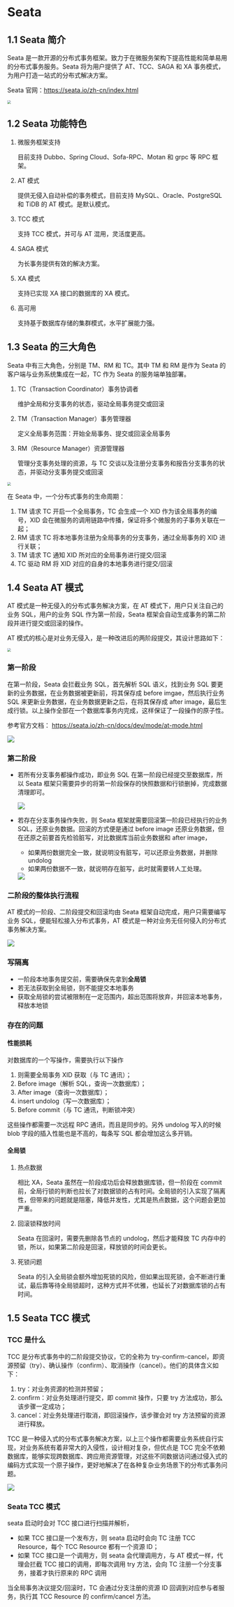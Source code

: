 # Seata

## 1.1 Seata 简介

Seata 是一款开源的分布式事务框架。致力于在微服务架构下提高性能和简单易用的分布式事务服务。Seata 将为用户提供了 AT、TCC、SAGA 和 XA 事务模式，为用户打造一站式的分布式解决方案。

Seata 官网：https://seata.io/zh-cn/index.html

<img src="https://user-images.githubusercontent.com/68344696/145942191-7a2d469f-94c8-4cd2-8c7e-46ad75683636.png" style="zoom:50%;" />



## 1.2 Seata 功能特色

1. 微服务框架支持

    目前支持 Dubbo、Spring Cloud、Sofa-RPC、Motan 和 grpc 等 RPC 框架。

2. AT 模式

    提供无侵入自动补偿的事务模式，目前支持 MySQL、Oracle、PostgreSQL 和 TiDB 的 AT 模式。是默认模式。

3. TCC 模式

    支持 TCC 模式，并可与 AT 混用，灵活度更高。

4. SAGA 模式

    为长事务提供有效的解决方案。

5. XA 模式

    支持已实现 XA 接口的数据库的 XA 模式。

6. 高可用

    支持基于数据库存储的集群模式，水平扩展能力强。



## 1.3 Seata 的三大角色

Seata 中有三大角色，分别是 TM、RM 和 TC。其中 TM 和 RM 是作为 Seata 的客户端与业务系统集成在一起，TC 作为 Seata 的服务端单独部署。

1. TC（Transaction Coordinator）事务协调者

    维护全局和分支事务的状态，驱动全局事务提交或回滚

2. TM（Transaction Manager）事务管理器

    定义全局事务范围：开始全局事务、提交或回滚全局事务

3. RM（Resource Manager）资源管理器

    管理分支事务处理的资源，与 TC 交谈以及注册分支事务和报告分支事务的状态，并驱动分支事务提交或回滚

<img src="img/Seata分布式事务的执⾏流程.jpg" style="zoom:50%;" />

在 Seata 中，一个分布式事务的生命周期：

1. TM 请求 TC 开启一个全局事务，TC 会生成一个 XID 作为该全局事务的编号，XID 会在微服务的调用链路中传播，保证将多个微服务的子事务关联在一起；
2. RM 请求 TC 将本地事务注册为全局事务的分支事务，通过全局事务的 XID 进行关联；
3. TM 请求 TC 通知 XID 所对应的全局事务进行提交/回滚
4. TC 驱动 RM 将 XID 对应的自身的本地事务进行提交/回滚



## 1.4 Seata  AT 模式

AT 模式是一种无侵入的分布式事务解决方案，在 AT 模式下，用户只关注自己的业务 SQL，用户的业务 SQL 作为第一阶段，Seata 框架会自动生成事务的第二阶段并进行提交或回滚的操作。

AT 模式的核心是对业务无侵入，是一种改进后的两阶段提交，其设计思路如下：

<img src="img/Seata AT 模式示例.jpg" style="zoom:50%;" />



### 第一阶段

在第一阶段，Seata 会拦截业务 SQL，首先解析 SQL 语义，找到业务 SQL 要更新的业务数据，在业务数据被更新前，将其保存成 before imgae，然后执行业务 SQL 来更新业务数据，在业务数据更新之后，在将其保存成 after image，最后生成行锁。以上操作全部在一个数据库事务内完成，这样保证了一段操作的原子性。

参考官方文档： https://seata.io/zh-cn/docs/dev/mode/at-mode.html

<img src="img/AT 模式第一阶段.png"/>



### 第二阶段

- 若所有分支事务都操作成功，即业务 SQL 在第一阶段已经提交至数据库，所以 Seata 框架只需要异步的将第一阶段保存的快照数据和行锁删掉，完成数据清理即可。

    <img src="img/AT 模式第二阶段提交.png"  />

- 若存在分支事务操作失败，则 Seata 框架就需要回滚第一阶段已经执行的业务 SQL，还原业务数据。回滚的方式便是通过 before image 还原业务数据，但在还原之前要首先检验脏写，对比数据库当前业务数据和 after image，

    - 如果两份数据完全一致，就说明没有脏写，可以还原业务数据，并删除 undolog
    - 如果两份数据不一致，就说明存在脏写，此时就需要转人工处理。
    
    <img src="img/AT 模式第二阶段回滚.png"  />

### 二阶段的整体执行流程

AT 模式的一阶段、二阶段提交和回滚均由 Seata 框架自动完成，用户只需要编写业务 SQL，便能轻松接入分布式事务，AT 模式是一种对业务无任何侵入的分布式事务解决方案。

<img src="img/AT 模式整体执行流程.png"  />



### 写隔离

- 一阶段本地事务提交前，需要确保先拿到**全局锁**
- 若无法获取到全局锁，则不能提交本地事务
- 获取全局锁的尝试被限制在一定范围内，超出范围将放弃，并回滚本地事务，释放本地锁



### 存在的问题

#### 性能损耗

对数据库的一个写操作，需要执行以下操作

1. 则需要全局事务 XID 获取（与 TC 通讯）；
2. Before image（解析 SQL，查询一次数据库）；
3. After image（查询一次数据库）；
4. insert undolog（写一次数据库）；
5. Before commit（与 TC 通讯，判断锁冲突）

这些操作都需要一次远程 RPC 通讯，而且是同步的。另外 undolog 写入的时候 blob 字段的插入性能也是不高的，每条写 SQL 都会增加这么多开销。



#### 全局锁

1. 热点数据

    相比 XA，Seata 虽然在一阶段成功后会释放数据库锁，但一阶段在 commit 前，全局行锁的判断也拉长了对数据锁的占有时间。全局锁的引入实现了隔离性，但带来的问题就是阻塞，降低并发性，尤其是热点数据，这个问题会更加严重。

2. 回滚锁释放时间

    Seata 在回滚时，需要先删除各节点的 undolog，然后才能释放 TC 内存中的锁，所以，如果第二阶段是回滚，释放锁的时间会更长。

3. 死锁问题

    Seata 的引入全局锁会额外增加死锁的风险，但如果出现死锁，会不断进行重试，最后靠等待全局锁超时，这种方式并不优雅，也延长了对数据库锁的占有时间。



## 1.5 Seata TCC 模式

### TCC 是什么

TCC 是分布式事务中的二阶段提交协议，它的全称为 try-confirm-cancel，即资源预留（try）、确认操作（confirm）、取消操作（cancel）。他们的具体含义如下：

1. try：对业务资源的检测并预留；
2. confirm：对业务处理进行提交，即 commit 操作，只要 try 方法成功，那么该步骤一定成功；
3. cancel：对业务处理进行取消，即回滚操作，该步骤会对 try 方法预留的资源进行释放。

TCC 是一种侵入式的分布式事务解决方案，以上三个操作都需要业务系统自行实现，对业务系统有着非常大的入侵性，设计相对复杂，但优点是 TCC 完全不依赖数据库，能够实现跨数据库、跨应用资源管理，对这些不同数据访问通过侵入式的编码方式实现一个原子操作，更好地解决了在各种复杂业务场景下的分布式事务问题。

<img src="img/Seata TCC 模式.png"  />



### Seata TCC 模式

seata 启动时会对 TCC 接口进行扫描并解析，

- 如果 TCC 接口是一个发布方，则 seata 启动时会向 TC 注册 TCC Resource，每个 TCC Resource 都有一个资源 ID；
- 如果 TCC 接口是一个调用方，则 seata 会代理调用方，与 AT 模式一样，代理会拦截 TCC 接口的调用，即每次调用 try 方法，会向 TC 注册一个分支事务，接着才执行原来的 RPC 调用

当全局事务决议提交/回滚时，TC 会通过分支注册的资源 ID 回调到对应参与者服务，执行其 TCC Resource 的 confirm/cancel 方法。



